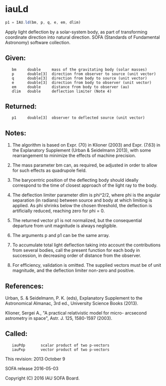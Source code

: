 # iauLd

```js
p1 = IAU.ld(bm, p, q, e, em, dlim)
```

Apply light deflection by a solar-system body, as part of
transforming coordinate direction into natural direction.
SOFA (Standards of Fundamental Astronomy) software collection.


## Given:
```
   bm     double     mass of the gravitating body (solar masses)
   p      double[3]  direction from observer to source (unit vector)
   q      double[3]  direction from body to source (unit vector)
   e      double[3]  direction from body to observer (unit vector)
   em     double     distance from body to observer (au)
   dlim   double     deflection limiter (Note 4)
```

## Returned:
```
   p1     double[3]  observer to deflected source (unit vector)
```

## Notes:

1) The algorithm is based on Expr. (70) in Klioner (2003) and
   Expr. (7.63) in the Explanatory Supplement (Urban & Seidelmann
   2013), with some rearrangement to minimize the effects of machine
   precision.

2) The mass parameter bm can, as required, be adjusted in order to
   allow for such effects as quadrupole field.

3) The barycentric position of the deflecting body should ideally
   correspond to the time of closest approach of the light ray to
   the body.

4) The deflection limiter parameter dlim is phi^2/2, where phi is
   the angular separation (in radians) between source and body at
   which limiting is applied.  As phi shrinks below the chosen
   threshold, the deflection is artificially reduced, reaching zero
   for phi = 0.

5) The returned vector p1 is not normalized, but the consequential
   departure from unit magnitude is always negligible.

6) The arguments p and p1 can be the same array.

7) To accumulate total light deflection taking into account the
   contributions from several bodies, call the present function for
   each body in succession, in decreasing order of distance from the
   observer.

8) For efficiency, validation is omitted.  The supplied vectors must
   be of unit magnitude, and the deflection limiter non-zero and
   positive.

## References:

   Urban, S. & Seidelmann, P. K. (eds), Explanatory Supplement to
   the Astronomical Almanac, 3rd ed., University Science Books
   (2013).

   Klioner, Sergei A., "A practical relativistic model for micro-
   arcsecond astrometry in space", Astr. J. 125, 1580-1597 (2003).

## Called:
```
   iauPdp       scalar product of two p-vectors
   iauPxp       vector product of two p-vectors
```

This revision:   2013 October 9

SOFA release 2016-05-03

Copyright (C) 2016 IAU SOFA Board.